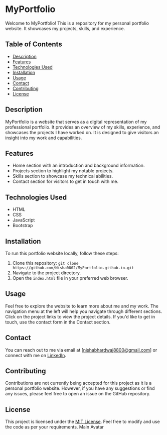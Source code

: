 # MyPortfolio

Welcome to MyPortfolio! This is a repository for my personal portfolio website. It showcases my projects, skills, and experience.

## Table of Contents

- [Description](#description)
- [Features](#features)
- [Technologies Used](#technologies-used)
- [Installation](#installation)
- [Usage](#usage)
- [Contact](#contact)
- [Contributing](#contributing)
- [License](#license)

## Description

MyPortfolio is a website that serves as a digital representation of my professional portfolio. It provides an overview of my skills, experience, and showcases the projects I have worked on. It is designed to give visitors an insight into my work and capabilities.

## Features

- Home section with an introduction and background information.
- Projects section to highlight my notable projects.
- Skills section to showcase my technical abilities.
- Contact section for visitors to get in touch with me.

## Technologies Used

- HTML
- CSS
- JavaScript
- Bootstrap

## Installation

To run this portfolio website locally, follow these steps:

1. Clone this repository: `git clone https://github.com/Nisha0802/MyPortfolio.github.io.git`
2. Navigate to the project directory.
3. Open the `index.html` file in your preferred web browser.

## Usage

Feel free to explore the website to learn more about me and my work. The navigation menu at the left will help you navigate through different sections. Click on the project links to view the project details. If you'd like to get in touch, use the contact form in the Contact section.

## Contact

You can reach out to me via email at [nishabhardwaj8800@gmail.com] or connect with me on [LinkedIn](https://www.linkedin.com/in/nisha-bharadwaj-9002b4243/).

## Contributing

Contributions are not currently being accepted for this project as it is a personal portfolio website. However, if you have any suggestions or find any issues, please feel free to open an issue on the GitHub repository.

## License

This project is licensed under the [MIT License](LICENSE). Feel free to modify and use the code as per your requirements.
Main Avatar
